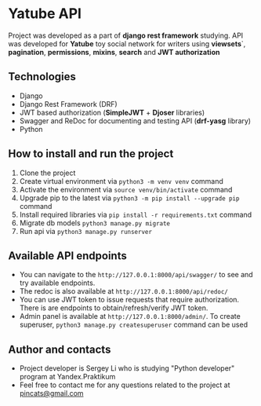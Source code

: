 Yatube API
===============

Project was developed as a part of **django rest framework** studying.
API was developed for **Yatube** toy social network for writers using **viewsets**`, **pagination**, **permissions**, **mixins**, **search** and **JWT authorization**


Technologies
------------

* Django
* Django Rest Framework (DRF)
* JWT based authorization (**SimpleJWT** + **Djoser** libraries)
* Swagger and ReDoc for documenting and testing API (**drf-yasg** library)
* Python


How to install and run the project
----------------------------------

1. Clone the project
2. Create virtual environment via `python3 -m venv venv` command
3. Activate the environment via `source venv/bin/activate` command
4. Upgrade pip to the latest via `python3 -m pip install --upgrade pip` command
5. Install required libraries via `pip install -r requirements.txt` command
6. Migrate db models `python3 manage.py migrate`
7. Run api via `python3 manage.py runserver`


Available API endpoints
-----------------------

* You can navigate to the `http://127.0.0.1:8000/api/swagger/` to see and try available endpoints.
* The redoc is also available at `http://127.0.0.1:8000/api/redoc/`
* You can use JWT token to issue requests that require authorization. There is are endpoints to obtain/refresh/verify JWT token.
* Admin panel is available at `http://127.0.0.1:8000/admin/`. To create superuser, `python3 manage.py createsuperuser` command can be used


Author and contacts
-------------------

* Project developer is Sergey Li who is studying "Python developer" program at Yandex.Praktikum 
* Feel free to contact me for any questions related to the project at <pincats@gmail.com>

